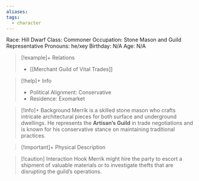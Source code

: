 ```yaml
---
aliases: 
tags:
  - character
---
```

Race: Hill Dwarf
Class: Commoner
Occupation: Stone Mason and Guild Representative
Pronouns: he/xey
Birthday: N/A
Age: N/A

>[!example]+ Relations
> - [[Merchant Guild of Vital Trades]]

>[!help]+ Info
> - Political Alignment: Conservative
> - Residence: Exomarket
>

>[!info]+ Background
>Merrik is a skilled stone mason who crafts intricate architectural pieces for both surface and underground dwellings. He represents the **Artisan’s Guild** in trade negotiations and is known for his conservative stance on maintaining traditional practices.

>[!important]+ Physical Description

>[!caution] Interaction Hook
>Merrik might hire the party to escort a shipment of valuable materials or to investigate thefts that are disrupting the guild’s operations.